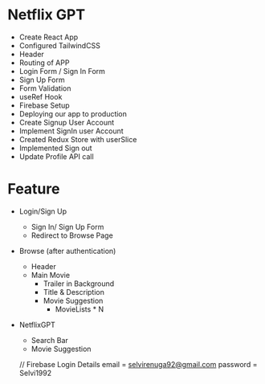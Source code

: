 # Netflix GPT
- Create React App
- Configured TailwindCSS
- Header
- Routing of APP
- Login Form / Sign In Form
- Sign Up Form
- Form Validation
- useRef Hook
- Firebase Setup
- Deploying our app to production
- Create Signup User Account
- Implement SignIn user Account
- Created Redux Store with userSlice
- Implemented Sign out
- Update Profile API call

# Feature
- Login/Sign Up
    - Sign In/ Sign Up Form
    - Redirect to Browse Page
- Browse (after authentication)
    - Header
    - Main Movie
        - Trailer in Background
        - Title & Description
        - Movie Suggestion
            - MovieLists * N
- NetflixGPT
    - Search Bar
    - Movie Suggestion

    // Firebase Login Details
    email = selvirenuga92@gmail.com
    password = Selvi1992